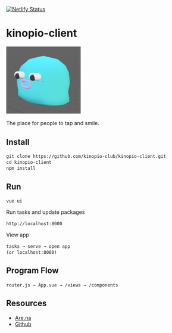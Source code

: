 [![Netlify Status](https://api.netlify.com/api/v1/badges/f8ef64eb-39f9-46c6-b042-635a8704cc42/deploy-status)](https://app.netlify.com/sites/kinopio-client/deploys)

# kinopio-client

<img src="./src/assets/logo.png" alt="logo" width="200">

The place for people to tap and smile.

## Install

```
git clone https://github.com/kinopio-club/kinopio-client.git
cd kinopio-client
npm install
```

## Run

```
vue ui
```

Run tasks and update packages
```
http://localhost:8000
```

View app
```
tasks → serve → open app
(or localhost:8080)
```

## Program Flow

```
router.js → App.vue → /views → /components
```

## Resources

- [Are.na](https://www.are.na/kinopio)
- [Github](https://github.com/kinopio-club)
